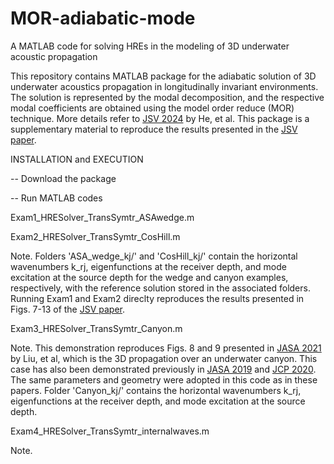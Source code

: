 # MOR-adiabatic-mode
A MATLAB code for solving HREs in the modeling of 3D underwater acoustic propagation

This repository contains MATLAB package for the adiabatic solution of 3D underwater acoustics propagation in longitudinally invariant environments. The solution is represented by the modal decomposition, and the respective modal coefficients are obtained using the model order reduce (MOR) technique. More details refer to [JSV 2024](https://doi.org/10.1016/j.jsv.2024.118617) by He, et al. This package is a supplementary material to reproduce the results presented in the [JSV paper](https://doi.org/10.1016/j.jsv.2024.118617).

INSTALLATION and EXECUTION

-- Download the package

-- Run MATLAB codes

Exam1_HRESolver_TransSymtr_ASAwedge.m

Exam2_HRESolver_TransSymtr_CosHill.m

Note. Folders 'ASA_wedge_kj/' and 'CosHill_kj/' contain the horizontal wavenumbers k_rj, eigenfunctions at the receiver depth, and mode excitation at the source depth for the wedge and canyon examples, respectively, with the reference solution stored in the associated folders. Running Exam1 and Exam2 direclty reproduces the results presented in Figs. 7-13 of the [JSV paper](https://doi.org/10.1016/j.jsv.2024.118617).

Exam3_HRESolver_TransSymtr_Canyon.m

Note. This demonstration reproduces Figs. 8 and 9 presented in [JASA 2021](https://pubs.aip.org/asa/jasa/article/150/2/1140/615453/A-three-dimensional-finite-difference-model-for) by Liu, et al, which is the 3D propagation over an underwater canyon. This case has also been demonstrated previously in [JASA 2019](https://pubs.aip.org/asa/jasa/article/146/3/2050/995175/Split-step-Pade-solver-for-three-dimensional) and [JCP 2020](https://www.mdpi.com/2076-3417/10/7/2393). The same parameters and geometry were adopted in this code as in these papers. Folder 'Canyon_kj/' contains the horizontal wavenumbers k_rj, eigenfunctions at the receiver depth, and mode excitation at the source depth.

Exam4_HRESolver_TransSymtr_internalwaves.m

Note. 


